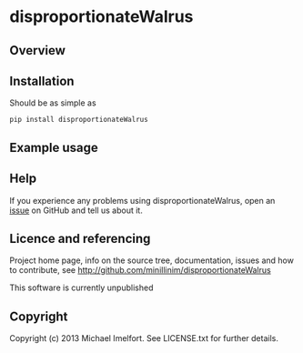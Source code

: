 # disproportionateWalrus

## Overview

## Installation

Should be as simple as

    pip install disproportionateWalrus

## Example usage

## Help

If you experience any problems using disproportionateWalrus, open an [issue](https://github.com/minillinim/disproportionateWalrus/issues) on GitHub and tell us about it.

## Licence and referencing

Project home page, info on the source tree, documentation, issues and how to contribute, see http://github.com/minillinim/disproportionateWalrus

This software is currently unpublished

## Copyright

Copyright (c) 2013 Michael Imelfort. See LICENSE.txt for further details.
